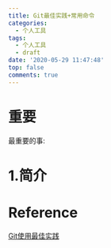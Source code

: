 ```yaml
---
title: Git最佳实践+常用命令
categories:
  - 个人工具
tags:
  - 个人工具
  - draft
date: '2020-05-29 11:47:48'
top: false
comments: true
---
```


# 重要
最重要的事: 

# 1.简介

# Reference

[Git使用最佳实践](https://www.cnblogs.com/cnblogsfans/p/5075073.html)